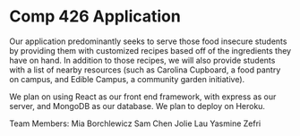 # Comp 426 Application


Our application predominantly seeks to serve those food insecure students by providing them with customized recipes based off of the ingredients they have on hand. In addition to those recipes, we will also provide students with a list of nearby resources (such as Carolina Cupboard, a food pantry on campus, and Edible Campus, a community garden initiative).

We plan on using React as our front end framework, with express as our server, and MongoDB as our database. We plan to deploy on Heroku.



Team Members:
Mia Borchlewicz
Sam Chen
Jolie Lau
Yasmine Zefri
